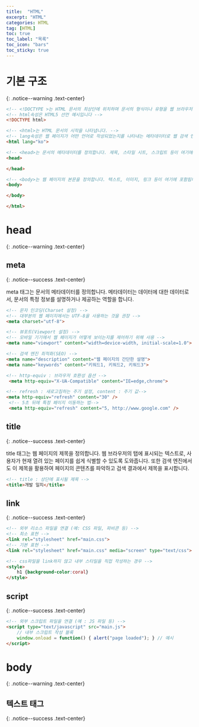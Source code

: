 ```yaml
---
title:  "HTML"
excerpt: "HTML"
categories: HTML
tag: [HTML]
toc: true
toc_label: "목록"
toc_icon: "bars"
toc_sticky: true
---
```


# 기본 구조
{: .notice--warning .text-center}

```html
<!-- <!DOCTYPE >는 HTML 문서의 최상단에 위치하며 문서의 형식이나 유형을 웹 브라우저에게 알려주는 역할을 합니다. -->
<!-- html속성은 HTML5 선언 예시입니다 -->
<!DOCTYPE html>

<!-- <html>는 HTML 문서의 시작을 나타냅니다. -->
<!-- lang속성은 웹 페이지가 어떤 언어로 작성되었는지를 나타내는 메타데이터로 웹 검색 엔진은 사용자의 언어 설정 및 검색 쿼리에 따라 적합한 결과를 제공하기 때문에 이에 영향을 줍니다. -->
<html lang="ko">

<!-- <head>는 문서의 메타데이터를 정의합니다. 제목, 스타일 시트, 스크립트 등이 여기에 포함될 수 있습니다. -->
<head>

</head>

<!-- <body>는 웹 페이지의 본문을 정의합니다. 텍스트, 이미지, 링크 등이 여기에 포함됩니다. -->
<body>

</body>

</html>
```

# head
{: .notice--warning .text-center}

## meta
{: .notice--success .text-center}

meta 태그는 문서의 메타데이터를 정의합니다. 메타데이터는 데이터에 대한 데이터로서, 문서의 특정 정보를 설명하거나 제공하는 역할을 합니다.

```html
<!-- 문자 인코딩(Charset 설정) -->
<!-- 대부분의 웹 페이지에서는 UTF-8을 사용하는 것을 권장 -->
<meta charset="utf-8">

<!-- 뷰포트(Viewport 설정) -->
<!-- 모바일 기기에서 웹 페이지가 어떻게 보이는지를 제어하기 위해 사용 -->
<meta name="viewport" content="width=device-width, initial-scale=1.0">

<!-- 검색 엔진 최적화(SEO) -->
<meta name="description" content="웹 페이지의 간단한 설명">
<meta name="keywords" content="키워드1, 키워드2, 키워드3">

<!-- http-equiv : 브라우저 호환성 옵션 -->
 <meta http-equiv="X-UA-Compatible" content="IE=edge,chrome">

<!-- refresh : 새로고침하는 주기 설정, content : 주기 값-->
<meta http-equiv="refresh" content="30" />
 <!-- 5초 뒤에 특정 페이지 이동하는 법-->
 <meta http-equiv="refresh" content="5, http://www.google.com" />
```

## title
{: .notice--success .text-center}

title 태그는 웹 페이지의 제목을 정의합니다. 웹 브라우저의 탭에 표시되는 텍스트로, 사용자가 현재 열려 있는 페이지를 쉽게 식별할 수 있도록 도와줍니다. 또한 검색 엔진에서도 이 제목을 활용하여 페이지의 콘텐츠를 파악하고 검색 결과에서 제목을 표시합니다.

```html
<!-- title : 상단에 표시될 제목 -->
<title>개발 일지</title>
```

## link
{: .notice--success .text-center}

```html
<!-- 외부 리소스 파일을 연결 (예: CSS 파일, 파비콘 등) -->
<!-- 최소 표현 -->
<link rel="stylesheet" href="main.css">
<!-- 기본 표현 -->
<link rel="stylesheet" href="main.css" media="screen" type="text/css">

<!-- css파일을 link하지 않고 내부 스타일을 직접 작성하는 경우 -->
<style>
    h1 {background-color:coral}
</style>
```

## script
{: .notice--success .text-center}

```html
<!-- 외부 스크립트 파일을 연결 (예 : JS 파일 등) -->
<script type="text/javascript" src="main.js">
    // 내부 스크립트 작성 블록
    window.onload = function() { alert("page loaded"); } // 예시
</script>
```

# body
{: .notice--warning .text-center}

## 텍스트 태그
{: .notice--success .text-center}

```html

```